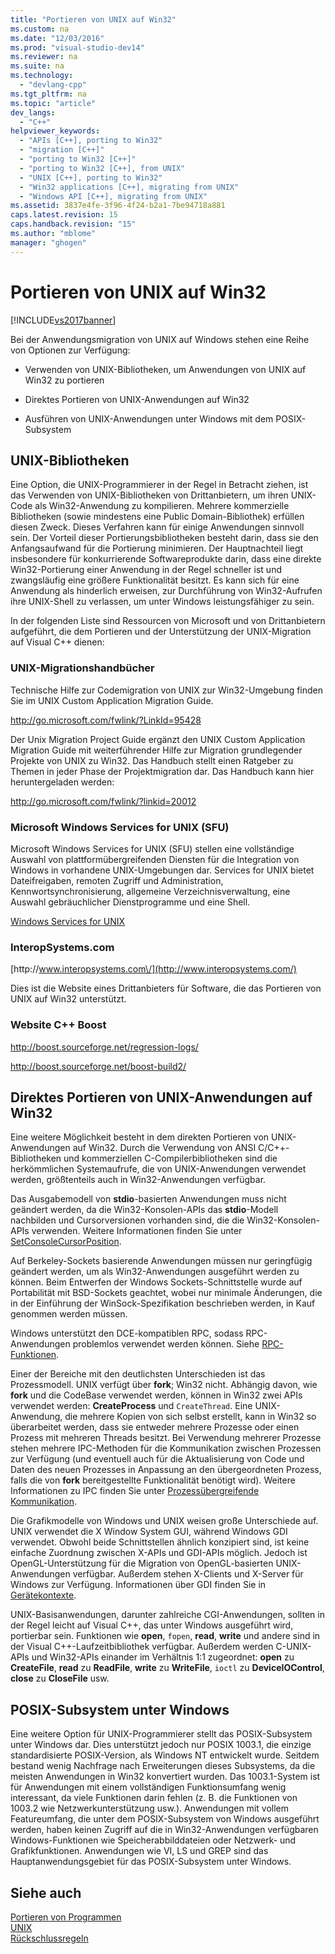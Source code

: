 ```yaml
---
title: "Portieren von UNIX auf Win32"
ms.custom: na
ms.date: "12/03/2016"
ms.prod: "visual-studio-dev14"
ms.reviewer: na
ms.suite: na
ms.technology: 
  - "devlang-cpp"
ms.tgt_pltfrm: na
ms.topic: "article"
dev_langs: 
  - "C++"
helpviewer_keywords: 
  - "APIs [C++], porting to Win32"
  - "migration [C++]"
  - "porting to Win32 [C++]"
  - "porting to Win32 [C++], from UNIX"
  - "UNIX [C++], porting to Win32"
  - "Win32 applications [C++], migrating from UNIX"
  - "Windows API [C++], migrating from UNIX"
ms.assetid: 3837e4fe-3f96-4f24-b2a1-7be94718a881
caps.latest.revision: 15
caps.handback.revision: "15"
ms.author: "mblome"
manager: "ghogen"
---
```

# Portieren von UNIX auf Win32
[!INCLUDE[vs2017banner](../assembler/inline/includes/vs2017banner.md)]

Bei der Anwendungsmigration von UNIX auf Windows stehen eine Reihe von Optionen zur Verfügung:  
  
-   Verwenden von UNIX\-Bibliotheken, um Anwendungen von UNIX auf Win32 zu portieren  
  
-   Direktes Portieren von UNIX\-Anwendungen auf Win32  
  
-   Ausführen von UNIX\-Anwendungen unter Windows mit dem POSIX\-Subsystem  
  
## UNIX\-Bibliotheken  
 Eine Option, die UNIX\-Programmierer in der Regel in Betracht ziehen, ist das Verwenden von UNIX\-Bibliotheken von Drittanbietern, um ihren UNIX\-Code als Win32\-Anwendung zu kompilieren.  Mehrere kommerzielle Bibliotheken \(sowie mindestens eine Public Domain\-Bibliothek\) erfüllen diesen Zweck.  Dieses Verfahren kann für einige Anwendungen sinnvoll sein.  Der Vorteil dieser Portierungsbibliotheken besteht darin, dass sie den Anfangsaufwand für die Portierung minimieren.  Der Hauptnachteil liegt insbesondere für konkurrierende Softwareprodukte darin, dass eine direkte Win32\-Portierung einer Anwendung in der Regel schneller ist und zwangsläufig eine größere Funktionalität besitzt.  Es kann sich für eine Anwendung als hinderlich erweisen, zur Durchführung von Win32\-Aufrufen ihre UNIX\-Shell zu verlassen, um unter Windows leistungsfähiger zu sein.  
  
 In der folgenden Liste sind Ressourcen von Microsoft und von Drittanbietern aufgeführt, die dem Portieren und der Unterstützung der UNIX\-Migration auf Visual C\+\+ dienen:  
  
### UNIX\-Migrationshandbücher  
 Technische Hilfe zur Codemigration von UNIX zur Win32\-Umgebung finden Sie im UNIX Custom Application Migration Guide.  
  
 [http:\/\/go.microsoft.com\/fwlink\/?LinkId\=95428](http://go.microsoft.com/fwlink/?LinkId=95428)  
  
 Der Unix Migration Project Guide ergänzt den UNIX Custom Application Migration Guide mit weiterführender Hilfe zur Migration grundlegender Projekte von UNIX zu Win32.  Das Handbuch stellt einen Ratgeber zu Themen in jeder Phase der Projektmigration dar.  Das Handbuch kann hier heruntergeladen werden:  
  
 [http:\/\/go.microsoft.com\/fwlink\/?linkid\=20012](http://go.microsoft.com/fwlink/?linkid=20012)  
  
### Microsoft Windows Services for UNIX \(SFU\)  
 Microsoft Windows Services for UNIX \(SFU\) stellen eine vollständige Auswahl von plattformübergreifenden Diensten für die Integration von Windows in vorhandene UNIX\-Umgebungen dar.  Services for UNIX bietet Dateifreigaben, remoten Zugriff und Administration, Kennwortsynchronisierung, allgemeine Verzeichnisverwaltung, eine Auswahl gebräuchlicher Dienstprogramme und eine Shell.  
  
 [Windows Services for UNIX](http://www.microsoft.com/downloads/details.aspx?FamilyID=896c9688-601b-44f1-81a4-02878ff11778&displaylang=en)  
  
### InteropSystems.com  
 [http:\/\/www.interopsystems.com\/](http://www.interopsystems.com/)  
  
 Dies ist die Website eines Drittanbieters für Software, die das Portieren von UNIX auf Win32 unterstützt.  
  
### Website C\+\+ Boost  
 [http:\/\/boost.sourceforge.net\/regression\-logs\/](http://boost.sourceforge.net/regression-logs/)  
  
 [http:\/\/boost.sourceforge.net\/boost\-build2\/](http://boost.sourceforge.net/boost-build2/)  
  
## Direktes Portieren von UNIX\-Anwendungen auf Win32  
 Eine weitere Möglichkeit besteht in dem direkten Portieren von UNIX\-Anwendungen auf Win32.  Durch die Verwendung von ANSI C\/C\+\+\-Bibliotheken und kommerziellen C\-Compilerbibliotheken sind die herkömmlichen Systemaufrufe, die von UNIX\-Anwendungen verwendet werden, größtenteils auch in Win32\-Anwendungen verfügbar.  
  
 Das Ausgabemodell von **stdio**\-basierten Anwendungen muss nicht geändert werden, da die Win32\-Konsolen\-APIs das **stdio**\-Modell nachbilden und Cursorversionen vorhanden sind, die die Win32\-Konsolen\-APIs verwenden.  Weitere Informationen finden Sie unter [SetConsoleCursorPosition](http://msdn.microsoft.com/library/windows/desktop/ms686025).  
  
 Auf Berkeley\-Sockets basierende Anwendungen müssen nur geringfügig geändert werden, um als Win32\-Anwendungen ausgeführt werden zu können.  Beim Entwerfen der Windows Sockets\-Schnittstelle wurde auf Portabilität mit BSD\-Sockets geachtet, wobei nur minimale Änderungen, die in der Einführung der WinSock\-Spezifikation beschrieben werden, in Kauf genommen werden müssen.  
  
 Windows unterstützt den DCE\-kompatiblen RPC, sodass RPC\-Anwendungen problemlos verwendet werden können.  Siehe [RPC\-Funktionen](http://msdn.microsoft.com/library/windows/desktop/aa378623).  
  
 Einer der Bereiche mit den deutlichsten Unterschieden ist das Prozessmodell.  UNIX verfügt über **fork**; Win32 nicht.  Abhängig davon, wie **fork** und die CodeBase verwendet werden, können in Win32 zwei APIs verwendet werden: **CreateProcess** und `CreateThread`.  Eine UNIX\-Anwendung, die mehrere Kopien von sich selbst erstellt, kann in Win32 so überarbeitet werden, dass sie entweder mehrere Prozesse oder einen Prozess mit mehreren Threads besitzt.  Bei Verwendung mehrerer Prozesse stehen mehrere IPC\-Methoden für die Kommunikation zwischen Prozessen zur Verfügung \(und eventuell auch für die Aktualisierung von Code und Daten des neuen Prozesses in Anpassung an den übergeordneten Prozess, falls die von **fork** bereitgestellte Funktionalität benötigt wird\).  Weitere Informationen zu IPC finden Sie unter [Prozessübergreifende Kommunikation](http://msdn.microsoft.com/library/windows/desktop/aa365574).  
  
 Die Grafikmodelle von Windows und UNIX weisen große Unterschiede auf.  UNIX verwendet die X Window System GUI, während Windows GDI verwendet.  Obwohl beide Schnittstellen ähnlich konzipiert sind, ist keine einfache Zuordnung zwischen X\-APIs und GDI\-APIs möglich.  Jedoch ist OpenGL\-Unterstützung für die Migration von OpenGL\-basierten UNIX\-Anwendungen verfügbar.  Außerdem stehen X\-Clients und X\-Server für Windows zur Verfügung.  Informationen über GDI finden Sie in [Gerätekontexte](http://msdn.microsoft.com/library/windows/desktop/dd183553).  
  
 UNIX\-Basisanwendungen, darunter zahlreiche CGI\-Anwendungen, sollten in der Regel leicht auf Visual C\+\+, das unter Windows ausgeführt wird, portierbar sein.  Funktionen wie **open**, `fopen`, **read**, **write** und andere sind in der Visual C\+\+\-Laufzeitbibliothek verfügbar.  Außerdem werden C\-UNIX\-APIs und Win32\-APIs einander im Verhältnis 1:1 zugeordnet: **open** zu **CreateFile**, **read** zu **ReadFile**, **write** zu **WriteFile**, `ioctl` zu **DeviceIOControl**, **close** zu **CloseFile** usw.  
  
## POSIX\-Subsystem unter Windows  
 Eine weitere Option für UNIX\-Programmierer stellt das POSIX\-Subsystem unter Windows dar.  Dies unterstützt jedoch nur POSIX 1003.1, die einzige standardisierte POSIX\-Version, als Windows NT entwickelt wurde.  Seitdem bestand wenig Nachfrage nach Erweiterungen dieses Subsystems, da die meisten Anwendungen in Win32 konvertiert wurden.  Das 1003.1\-System ist für Anwendungen mit einem vollständigen Funktionsumfang wenig interessant, da viele Funktionen darin fehlen \(z. B. die Funktionen von 1003.2 wie Netzwerkunterstützung usw.\).  Anwendungen mit vollem Featureumfang, die unter dem POSIX\-Subsystem von Windows ausgeführt werden, haben keinen Zugriff auf die in Win32\-Anwendungen verfügbaren Windows\-Funktionen wie Speicherabbilddateien oder Netzwerk\- und Grafikfunktionen.  Anwendungen wie VI, LS und GREP sind das Hauptanwendungsgebiet für das POSIX\-Subsystem unter Windows.  
  
## Siehe auch  
 [Portieren von Programmen](assetId:///c36c44b3-5a9b-4bb4-9b7a-469aa770ed00)   
 [UNIX](../c-runtime-library/unix.md)   
 [Rückschlussregeln](../build/inference-rules.md)
